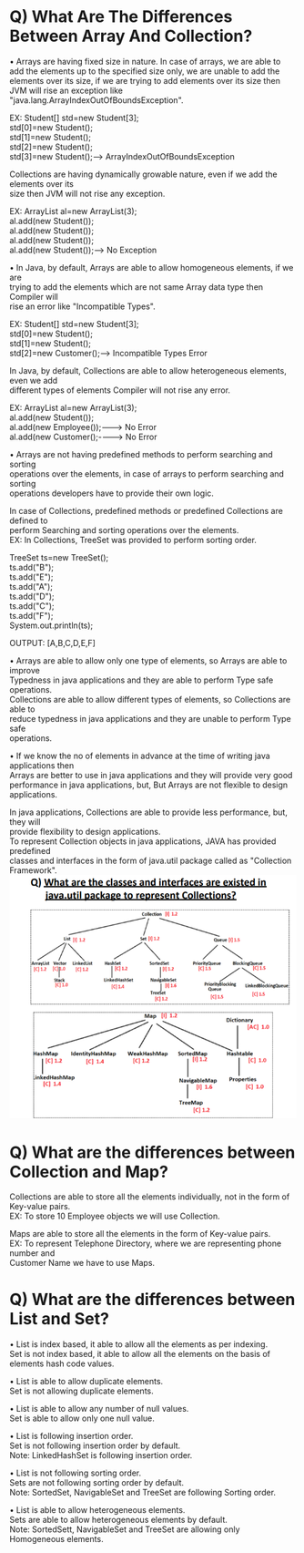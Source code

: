 # Q) What Are The Differences Between Array And Collection?

• Arrays are having fixed size in nature. In case of arrays, we are able to add the 
elements up to the specified size only, we are unable to add the elements over its 
size, if we are trying to add elements over its size then JVM will rise an exception 
like "java.lang.ArrayIndexOutOfBoundsException".

EX: 
Student[] std=new Student[3];  
std[0]=new Student();  
std[1]=new Student();  
std[2]=new Student();  
std[3]=new Student();--> ArrayIndexOutOfBoundsException  

Collections are having dynamically growable nature, even if we add the elements over its  
size then JVM will not rise any exception.  

EX: 
ArrayList al=new ArrayList(3);  
al.add(new Student());  
al.add(new Student());  
al.add(new Student());  
al.add(new Student());--> No Exception  

• In Java, by default, Arrays are able to allow homogeneous elements, if we are  
trying to add the elements which are not same Array data type then Compiler will  
rise an error like "Incompatible Types".  

EX: 
Student[] std=new Student[3];  
std[0]=new Student();  
std[1]=new Student();  
std[2]=new Customer();--> Incompatible Types Error  

In Java, by default, Collections are able to allow heterogeneous elements, even we add  
different types of elements Compiler will not rise any error.  

EX: 
ArrayList al=new ArrayList(3);  
al.add(new Student());  
al.add(new Employee());---> No Error  
al.add(new Customer();----> No Error  

• Arrays are not having predefined methods to perform searching and sorting  
operations over the elements, in case of arrays to perform searching and sorting  
operations developers have to provide their own logic.  

In case of Collections, predefined methods or predefined Collections are defined to  
perform Searching and sorting operations over the elements.  
EX: In Collections, TreeSet was provided to perform sorting order.  

TreeSet ts=new TreeSet();  
ts.add("B");  
ts.add("E");  
ts.add("A");  
ts.add("D");  
ts.add("C");  
ts.add("F");  
System.out.println(ts);  

OUTPUT: [A,B,C,D,E,F]  

• Arrays are able to allow only one type of elements, so Arrays are able to improve   
Typedness in java applications and they are able to perform Type safe operations.  
Collections are able to allow different types of elements, so Collections are able to   
reduce typedness in java applications and they are unable to perform Type safe  
operations.  

• If we know the no of elements in advance at the time of writing java applications then   
Arrays are better to use in java applications and they will provide very good  
performance in java applications, but, But Arrays are not flexible to design  
applications.  

In java applications, Collections are able to provide less performance, but, they will  
provide flexibility to design applications.  
To represent Collection objects in java applications, JAVA has provided predefined  
classes and interfaces in the form of java.util package called as "Collection  
Framework".  
![CollectionFramework](https://github.com/shaukatmakandar786/Spring-notes-images/blob/main/coleectionFramework.png)

# Q) What are the differences between Collection and Map?  
 Collections are able to store all the elements individually, not in the form of Key-value pairs.  
 EX: To store 10 Employee objects we will use Collection.  

 Maps are able to store all the elements in the form of Key-value pairs.  
 EX: To represent Telephone Directory, where we are representing phone number and  
 Customer Name we have to use Maps. 
 
# Q) What are the differences between List and Set?  
 
• List is index based, it able to allow all the elements as per indexing.  
Set is not index based, it able to allow all the elements on the basis of elements hash 
code values.  

• List is able to allow duplicate elements.  
Set is not allowing duplicate elements.  

• List is able to allow any number of null values.  
Set is able to allow only one null value.  

• List is following insertion order.  
Set is not following insertion order by default.  
 Note: LinkedHashSet is following insertion order.  
 
• List is not following sorting order.  
Sets are not following sorting order by default.  
Note: SortedSet, NavigableSet and TreeSet are following Sorting order.

• List is able to allow heterogeneous elements.  
Sets are able to allow heterogeneous elements by default.  
Note: SortedSett, NavigableSet and TreeSet are allowing only Homogeneous elements.  
